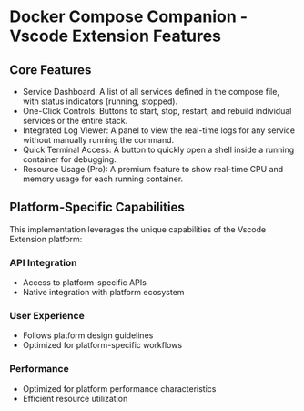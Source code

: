 # Docker Compose Companion - Vscode Extension Features

## Core Features
- Service Dashboard: A list of all services defined in the compose file, with status indicators (running, stopped).
- One-Click Controls: Buttons to start, stop, restart, and rebuild individual services or the entire stack.
- Integrated Log Viewer: A panel to view the real-time logs for any service without manually running the command.
- Quick Terminal Access: A button to quickly open a shell inside a running container for debugging.
- Resource Usage (Pro): A premium feature to show real-time CPU and memory usage for each running container.

## Platform-Specific Capabilities
This implementation leverages the unique capabilities of the Vscode Extension platform:

### API Integration
- Access to platform-specific APIs
- Native integration with platform ecosystem

### User Experience
- Follows platform design guidelines
- Optimized for platform-specific workflows

### Performance
- Optimized for platform performance characteristics
- Efficient resource utilization
